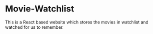 # Movie-Watchlist
This is a React based website which stores the movies in watchlist and watched for us to remember.
